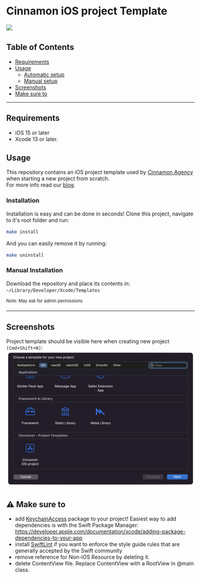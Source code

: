 # Cinnamon iOS project Template
<img src="https://img.shields.io/badge/Version-1.0.0-blue"/>

## **Table of Contents**

*  [Requirements](#requirements)
*  [Usage](#usage)
    *  [Automatic setup](#automatic-setup)
    *  [Manual setup](#manual-setup)
*  [Screenshots](#screenshots)
*  [Make sure to](#make-sure)

----
## **Requirements** <a name="requirements"></a>
- iOS 15 or later
- Xcode 13 or later.

## **Usage** <a name="usage"></a>
This repository contains an iOS project template used by [Cinnamon Agency](https://cinnamon.agency/) when starting a new project from scratch. <br />
For more info read our [blog](https://cinnamon.agency/blog/post/cinnamon_ios_project_template).

### **Installation** <a name="automatic-setup"></a>
Installation is easy and can be done in seconds! Clone this project, navigate to it's root folder and run:

```bash
make install
```

And you can easily remove it by running:

```bash
make uninstall
```

### **Manual Installation** <a name="manual-setup"></a>
Download the repository and place its contents in:
`~/Library/Developer/Xcode/Templates`

<sup>Note: May ask for admin permissions</sup>

----

## **Screenshots** <a name="screenshots"></a>
Project template should be visible here when creating new project `(Cmd+Shift+N)`:
![Project Template](./Assets/project_template.png)


## **⚠️ Make sure to** <a name="make-sure"></a>
- add [KeychainAccess](https://github.com/kishikawakatsumi/KeychainAccess) package to your project!
Easiest way to add dependencies is with the Swift Package Manager:
https://developer.apple.com/documentation/xcode/adding-package-dependencies-to-your-app
- install [SwiftLint](https://github.com/realm/SwiftLint) if you want to enforce the style guide rules that are generally accepted by the Swift community
- remove reference for Non-iOS Resource by deleting it.
- delete ContentView file. Replace ContentView with a RootView in @main class.

